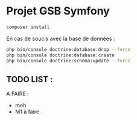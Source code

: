 Projet GSB Symfony
========================

```bash
composer install
```
   En cas de soucis avec la base de données :
```bash
php bin/console doctrine:database:drop --force
php bin/console doctrine:database:create
php bin/console doctrine:schema:update --force
```

TODO LIST :
--------------

A FAIRE :
  * meh
  * M1 à faire

